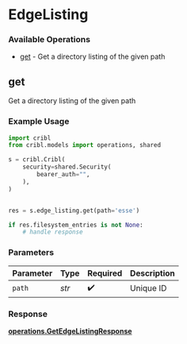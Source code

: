 # EdgeListing

### Available Operations

* [get](#get) - Get a directory listing of the given path

## get

Get a directory listing of the given path

### Example Usage

```python
import cribl
from cribl.models import operations, shared

s = cribl.Cribl(
    security=shared.Security(
        bearer_auth="",
    ),
)


res = s.edge_listing.get(path='esse')

if res.filesystem_entries is not None:
    # handle response
```

### Parameters

| Parameter          | Type               | Required           | Description        |
| ------------------ | ------------------ | ------------------ | ------------------ |
| `path`             | *str*              | :heavy_check_mark: | Unique ID          |


### Response

**[operations.GetEdgeListingResponse](../../models/operations/getedgelistingresponse.md)**

